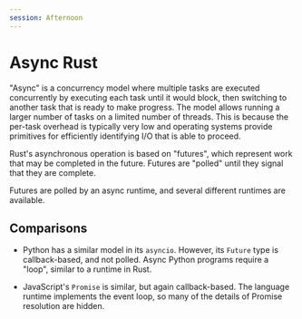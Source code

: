 ```yaml
---
session: Afternoon
---
```

# Async Rust

"Async" is a concurrency model where multiple tasks are executed concurrently by
executing each task until it would block, then switching to another task that is
ready to make progress. The model allows running a larger number of tasks on a
limited number of threads. This is because the per-task overhead is typically
very low and operating systems provide primitives for efficiently identifying
I/O that is able to proceed.

Rust's asynchronous operation is based on "futures", which represent work that
may be completed in the future. Futures are "polled" until they signal that
they are complete.

Futures are polled by an async runtime, and several different runtimes are
available.

## Comparisons

 * Python has a similar model in its `asyncio`. However, its `Future` type is
   callback-based, and not polled. Async Python programs require a "loop",
   similar to a runtime in Rust.

 * JavaScript's `Promise` is similar, but again callback-based. The language
   runtime implements the event loop, so many of the details of Promise
   resolution are hidden.
